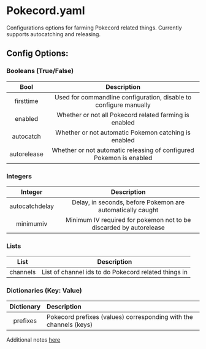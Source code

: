 # Pokecord.yaml

Configurations options for farming Pokecord related things. Currently supports autocatching and releasing.

## Config Options:

### Booleans (True/False)

| Bool        | Description                                                         |
|:-----------:|:-------------------------------------------------------------------:|
| firsttime   | Used for commandline configuration, disable to configure manually   |
| enabled     | Whether or not all Pokecord related farming is enabled              |
| autocatch   | Whether or not automatic Pokemon catching is enabled                |
| autorelease | Whether or not automatic releasing of configured Pokemon is enabled |

### Integers

| Integer          | Description                                                                  |
|:----------------:|:----------------------------------------------------------------------------:|
| autocatchdelay   | Delay, in seconds, before Pokemon are automatically caught                   |
| minimumiv        | Minimum IV required for pokemon not to be discarded by autorelease           |

### Lists

| List     | Description                                          |
|:--------:|:----------------------------------------------------:|
| channels | List of channel ids to do Pokecord related things in |

### Dictionaries (Key: Value)

| Dictionary | Description                                                       |
|:----------:|:------------------------------------------------------------------|
| prefixes   | Pokecord prefixes (values) corresponding with the channels (keys) |

Additional notes [here](Additional.md)
